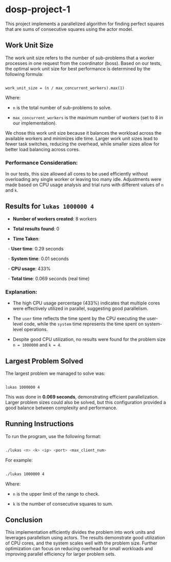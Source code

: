 # dosp-project-1

This project implements a parallelized algorithm for finding perfect squares that are sums of consecutive squares using the actor model.

## Work Unit Size

The work unit size refers to the number of sub-problems that a worker processes in one request from the coordinator (boss). Based on our tests, the optimal work unit size for best performance is determined by the following formula:

```plaintext

work_unit_size = (n / max_concurrent_workers).max(1)

```

Where:

- `n` is the total number of sub-problems to solve.

- `max_concurrent_workers` is the maximum number of workers (set to 8 in our implementation).

We chose this work unit size because it balances the workload across the available workers and minimizes idle time. Larger work unit sizes lead to fewer task switches, reducing the overhead, while smaller sizes allow for better load balancing across cores.

### Performance Consideration:

In our tests, this size allowed all cores to be used efficiently without overloading any single worker or leaving too many idle. Adjustments were made based on CPU usage analysis and trial runs with different values of `n` and `k`.

## Results for `lukas 1000000 4`

- **Number of workers created**: 8 workers

- **Total results found**: 0

- **Time Taken**:  

  - **User time**: 0.29 seconds  

  - **System time**: 0.01 seconds  

  - **CPU usage**: 433%  

  - **Total time**: 0.069 seconds (real time)

### Explanation:

- The high CPU usage percentage (433%) indicates that multiple cores were effectively utilized in parallel, suggesting good parallelism.

- The `user` time reflects the time spent by the CPU executing the user-level code, while the `system` time represents the time spent on system-level operations.

- Despite good CPU utilization, no results were found for the problem size `n = 1000000` and `k = 4`.

## Largest Problem Solved

The largest problem we managed to solve was:

```plaintext

lukas 1000000 4

```

This was done in **0.069 seconds**, demonstrating efficient parallelization. Larger problem sizes could also be solved, but this configuration provided a good balance between complexity and performance.

## Running Instructions

To run the program, use the following format:

```bash

./lukas <n> <k> <ip> <port> <max_client_num>

```

For example:

```bash

./lukas 1000000 4

```

Where:

- `n` is the upper limit of the range to check.

- `k` is the number of consecutive squares to sum.

## Conclusion

This implementation efficiently divides the problem into work units and leverages parallelism using actors. The results demonstrate good utilization of CPU cores, and the system scales well with the problem size. Further optimization can focus on reducing overhead for small workloads and improving parallel efficiency for larger problem sets.
